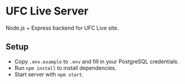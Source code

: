 # UFC Live Server

Node.js + Express backend for UFC Live site.

## Setup
- Copy `.env.example` to `.env` and fill in your PostgreSQL credentials.
- Run `npm install` to install dependencies.
- Start server with `npm start`.

